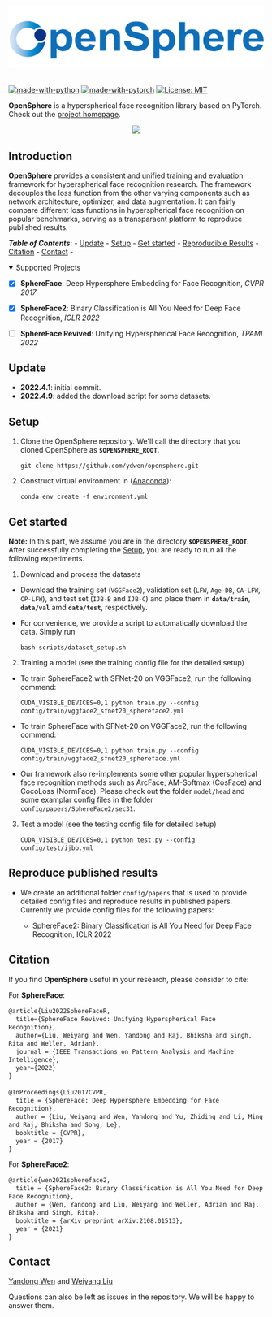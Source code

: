 
<div align="center">
  <img src="assets/opensphere_logo2.png" width="600"/>
</div>
&nbsp;

[![made-with-python](https://img.shields.io/badge/Made%20with-Python-red.svg)](#python)
[![made-with-pytorch](https://img.shields.io/badge/Made%20with-Pytorch-brightgreen)](https://pytorch.org/)
[![License: MIT](https://img.shields.io/badge/License-MIT-yellow.svg)](https://opensource.org/licenses/MIT)

**OpenSphere** is a hyperspherical face recognition library based on PyTorch. Check out the [project homepage](https://opensphere.world/).

<p align="center"> 
<img src="assets/teaser.gif" width="580"/>
</p>

## Introduction
**OpenSphere** provides a consistent and unified training and evaluation framework for hyperspherical face recognition research. The framework decouples the loss function from the other varying components such as network architecture, optimizer, and data augmentation. It can fairly compare different loss functions in hyperspherical face recognition on popular benchmarks, serving as a transparaent platform to reproduce published results.


<!-- TABLE OF CONTENTS -->
***Table of Contents***: - <a href="#update">Update</a> - <a href="#setup">Setup</a> - <a href="#get-started">Get started</a> - <a href="#reproduce-published-results">Reproducible Results</a> - <a href="#citation">Citation</a> - <a href="#contact">Contact</a> - 

<details open>
<summary>Supported Projects</summary>
	

- [x] **SphereFace**: Deep Hypersphere Embedding for Face Recognition, *CVPR 2017* </li>

- [x] **SphereFace2**: Binary Classification is All You Need for Deep Face Recognition, *ICLR 2022* </li>

- [ ] **SphereFace Revived**: Unifying Hyperspherical Face Recognition, *TPAMI 2022* </li>

</details>



## Update
- **2022.4.1**: initial commit.
- **2022.4.9**: added the download script for some datasets.


## Setup
1. Clone the OpenSphere repository. We'll call the directory that you cloned OpenSphere as **`$OPENSPHERE_ROOT`**.

    ```console
    git clone https://github.com/ydwen/opensphere.git
    ```

2. Construct virtual environment in ([Anaconda](https://www.anaconda.com/)):

    ```console
    conda env create -f environment.yml
    ```

## Get started
**Note:** In this part, we assume you are in the directory **`$OPENSPHERE_ROOT`**. After successfully completing the [Setup](#setup), you are ready to run all the following experiments.

1. Download and process the datasets

  - Download the training set (`VGGFace2`), validation set (`LFW`, `Age-DB`, `CA-LFW`, `CP-LFW`), and test set (`IJB-B` and `IJB-C`) and place them in **`data/train`**, **`data/val`** amd **`data/test`**, respectively.
	
  - For convenience, we provide a script to automatically download the data. Simply run

	```console
	bash scripts/dataset_setup.sh
	```


2. Training a model (see the training config file for the detailed setup)

  - To train SphereFace2 with SFNet-20 on VGGFace2, run the following commend:

	```console
	CUDA_VISIBLE_DEVICES=0,1 python train.py --config config/train/vggface2_sfnet20_sphereface2.yml
	```

  - To train SphereFace with SFNet-20 on VGGFace2, run the following commend:

	```console
	CUDA_VISIBLE_DEVICES=0,1 python train.py --config config/train/vggface2_sfnet20_sphereface.yml
	```
	
  - Our framework also re-implements some other popular hyperspherical face recognition methods such as ArcFace, AM-Softmax (CosFace) and CocoLoss (NormFace). Please check out the folder `model/head` and some examplar config files in the folder `config/papers/SphereFace2/sec31`.

3. Test a model (see the testing config file for detailed setup)

	```console
	CUDA_VISIBLE_DEVICES=0,1 python test.py --config config/test/ijbb.yml
	```

## Reproduce published results

  - We create an additional folder `config/papers` that is used to provide detailed config files and reproduce results in published papers. Currently we provide config files for the following papers:
  
  	- SphereFace2: Binary Classification is All You Need for Deep Face Recognition, ICLR 2022


## Citation

If you find **OpenSphere** useful in your research, please consider to cite:

For **SphereFace**:

  	@article{Liu2022SphereFaceR,
	  title={SphereFace Revived: Unifying Hyperspherical Face Recognition},
	  author={Liu, Weiyang and Wen, Yandong and Raj, Bhiksha and Singh, Rita and Weller, Adrian},
	  journal = {IEEE Transactions on Pattern Analysis and Machine Intelligence},
	  year={2022}
	}
	
	@InProceedings{Liu2017CVPR,
	  title = {SphereFace: Deep Hypersphere Embedding for Face Recognition},
	  author = {Liu, Weiyang and Wen, Yandong and Yu, Zhiding and Li, Ming and Raj, Bhiksha and Song, Le},
	  booktitle = {CVPR},
	  year = {2017}
	}
	
      
For **SphereFace2**:
  
	@article{wen2021sphereface2,
	  title = {SphereFace2: Binary Classification is All You Need for Deep Face Recognition},
	  author = {Wen, Yandong and Liu, Weiyang and Weller, Adrian and Raj, Bhiksha and Singh, Rita},
	  booktitle = {arXiv preprint arXiv:2108.01513},
	  year = {2021}
	}
	
	

## Contact

  [Yandong Wen](https://ydwen.github.io) and [Weiyang Liu](https://wyliu.com)

  Questions can also be left as issues in the repository. We will be happy to answer them.
